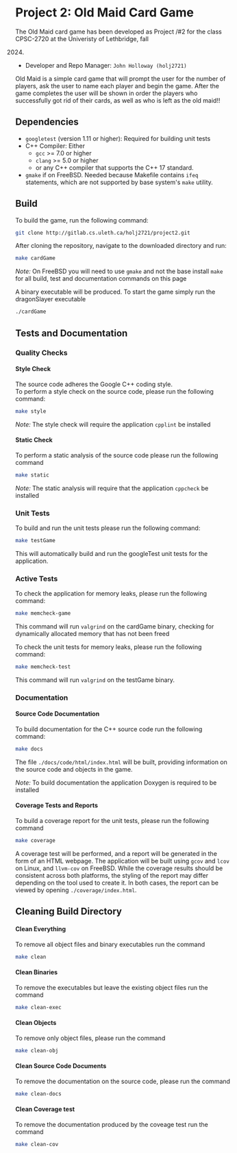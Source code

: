 # Project 2: Old Maid Card Game

The Old Maid card game has been developed as Project /#2 for the class CPSC-2720 at the Univeristy of Lethbridge, fall

2024.

* Developer and Repo Manager: `John Holloway (holj2721)`

Old Maid is a simple card game that will prompt the user for the number of players, ask the user to name each player and
begin the game. After the game completes the user will be shown in order the players who successfully got rid of their
cards, as well as who is left as the old maid!!

## Dependencies

- `googletest` (version 1.11 or higher): Required for building unit tests
- C++ Compiler: Either
    - `gcc` >= 7.0 or higher
    - `clang` >= 5.0 or higher
    - or any C++ compiler that supports the C++ 17 standard.
- `gmake` if on FreeBSD. Needed because Makefile contains `ifeq` statements, which are not supported by base
  system's `make` utility.

## Build

To build the game, run the following command:

```bash
git clone http://gitlab.cs.uleth.ca/holj2721/project2.git
```

After cloning the repository, navigate to the downloaded directory and run:

```bash
make cardGame
```

*Note:* On FreeBSD you will need to use `gmake` and not the base install `make` for all build, test and documentation
commands on this page

A binary executable will be produced. To start the game simply run the dragonSlayer executable

```bash
./cardGame
```

## Tests and Documentation

### Quality Checks

#### Style Check

The source code adheres the Google C++ coding style.  
To perform a style check on the source code, please run the following command:

  ```bash
  make style
  ```

*Note:* The style check will require the application `cpplint` be installed

#### Static Check

To perform a static analysis of the source code please run the following command

  ```bash
  make static
  ```

*Note:* The static analysis will require that the application `cppcheck` be installed

### Unit Tests

To build and run the unit tests please run the following command:

  ```bash
  make testGame
  ```

This will automatically build and run the googleTest unit tests for the application.

### Active Tests

To check the application for memory leaks, please run the following command:

  ```bash
  make memcheck-game
  ```

This command will run `valgrind` on the cardGame binary, checking for dynamically
allocated memory that has not been freed

To check the unit tests for memory leaks, please run the following command:

  ```bash
  make memcheck-test
  ```

This command will run `valgrind` on the testGame binary.

### Documentation

#### Source Code Documentation

To build documentation for the C++ source code run the following command:

```bash
make docs
```

The file `./docs/code/html/index.html` will be built, providing information on the source code and objects in the game.

*Note:* To build documentation the application Doxygen is required to be installed

#### Coverage Tests and Reports

To build a coverage report for the unit tests, please run the following command

```bash
make coverage
```

A coverage test will be performed, and a report will be generated in the form of an HTML webpage. The application will
be built using `gcov` and `lcov` on Linux, and `llvm-cov` on FreeBSD. While the coverage results should be consistent
across both platforms, the styling of the report may differ depending on the tool used to create it. In both cases, the
report can be viewed by opening `./coverage/index.html`.

## Cleaning Build Directory

#### Clean Everything

To remove all object files and binary executables run the command

```bash
make clean
```

#### Clean Binaries

To remove the executables but leave the existing object files run the command

```bash
make clean-exec
```

#### Clean Objects

To remove only object files, please run the command

```bash
make clean-obj
```

#### Clean Source Code Documents

To remove the documentation on the source code, please run the command

```bash
make clean-docs
```

#### Clean Coverage test

To remove the documentation produced by the coveage test run the command

```bash
make clean-cov
```